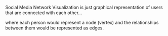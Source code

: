 Social Media Network Visualization is just graphical representation of users that are connected with each other...

where each person would represent a node (vertex) and the relationships between them would be represented as edges.
